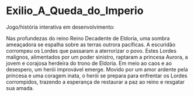 # Exilio_A_Queda_do_Imperio
  Jogo/história interativa em desenvolvimento:
  
  Nas profundezas do reino Reino Decadente de Eldoria, uma sombra ameaçadora se espalha sobre as terras outrora pacíficas. A escuridão corrompeu os Lordes que passaram a aterrorizar o povo. Estes Lordes malignos, alimentados por um poder sinistro, raptaram a princesa Aurora, a jovem e corajosa herdeira do trono de Eldoria.
  Em meio ao caos e ao desespero, um herói improvável emerge. Movido por um amor ardente pela princesa e uma coragem inata, o herói se prepara para enfrentar os Lordes corrompidos, trazendo a esperança de restaurar a paz ao reino e resgatar sua amada.
   

